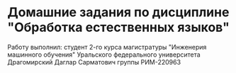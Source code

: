 # Домашние задания по дисциплине "Обработка естественных языков"

Работу выполнил: студент 2-го курса магистратуры "Инженерия машинного обучения" Уральского федерального университета Драгомирский Даглар Сарматович группы РИМ-220963 
